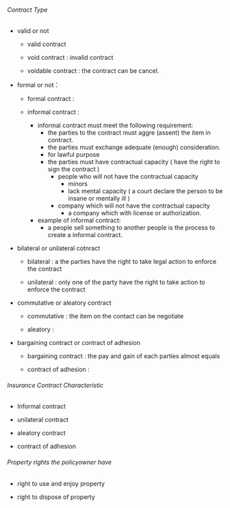 ###### Contract Type

- valid or not
  
  - valid contract
  
  - void contract : invalid contract
  
  - voidable contract : the contract can be cancel.

- formal or not：
  
  - formal contract :
  
  - informal contract :
    
    - informal contract must meet the following requirement:
      - the parties to the contract must aggre (assent) the item in contract.
      - the parties must exchange adequate (enough) consideration.
      - for lawful purpose
      - the parties must have contractual capacity ( have the right to sign the contract )
        - people who will not have the contractual capacity
          - minors
          - lack mental capacity ( a court declare the person to be insane or mentally ill )
        - company which will not have the contractual capacity
          - a company which with license or authorization.
    - example of informal contract:
      - a people sell something to another people is the process to create a informal contract.

- bilateral or unilateral cotnract
  
  - bilateral : a the parties have the right to take legal action to enforce the contract
  
  - unilateral : only one of the party have the right to take action to enforce the contract

- commutative or aleatory contract
  
  - commutative : the item on the contact can be negotiate
  
  - aleatory : 

- bargaining contract or contract of adhesion
  
  - bargaining contract : the pay and gain of each parties almost equals
  
  - contract of adhesion : 

###### Insurance Contract Characteristic

- Informal contract

- unilateral contract

- aleatory contract

- contract of adhesion



###### Property rights the policyowner have

- right to use and enjoy property

- right to dispose of property


